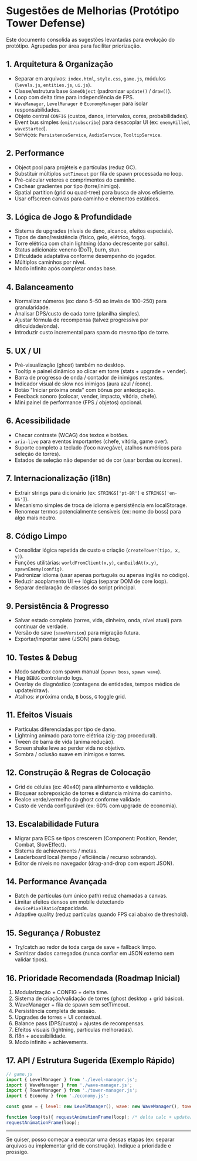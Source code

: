 # Sugestões de Melhorias (Protótipo Tower Defense)

Este documento consolida as sugestões levantadas para evolução do protótipo. Agrupadas por área para facilitar priorização.

## 1. Arquitetura & Organização
- Separar em arquivos: `index.html`, `style.css`, `game.js`, módulos (`levels.js`, `entities.js`, `ui.js`).
- Classe/estrutura base `GameObject` (padronizar `update()` / `draw()`).
- Loop com delta time para independência de FPS.
- `WaveManager`, `LevelManager` e `EconomyManager` para isolar responsabilidades.
- Objeto central `CONFIG` (custos, danos, intervalos, cores, probabilidades).
- Event bus simples (`emit/subscribe`) para desacoplar UI (ex: `enemyKilled`, `waveStarted`).
- Serviços: `PersistenceService`, `AudioService`, `TooltipService`.

## 2. Performance
- Object pool para projéteis e partículas (reduz GC).
- Substituir múltiplos `setTimeout` por fila de spawn processada no loop.
- Pré-calcular vetores e comprimentos do caminho.
- Cachear gradientes por tipo (torre/inimigo).
- Spatial partition (grid ou quad-tree) para busca de alvos eficiente.
- Usar offscreen canvas para caminho e elementos estáticos.

## 3. Lógica de Jogo & Profundidade
- Sistema de upgrades (níveis de dano, alcance, efeitos especiais).
- Tipos de dano/resistência (físico, gelo, elétrico, fogo).
- Torre elétrica com chain lightning (dano decrescente por salto).
- Status adicionais: veneno (DoT), burn, stun.
- Dificuldade adaptativa conforme desempenho do jogador.
- Múltiplos caminhos por nível.
- Modo infinito após completar ondas base.

## 4. Balanceamento
- Normalizar números (ex: dano 5–50 ao invés de 100–250) para granularidade.
- Analisar DPS/custo de cada torre (planilha simples).
- Ajustar fórmula de recompensa (talvez progressiva por dificuldade/onda).
- Introduzir custo incremental para spam do mesmo tipo de torre.

## 5. UX / UI
- Pré-visualização (ghost) também no desktop.
- Tooltip e painel dinâmico ao clicar em torre (stats + upgrade + vender).
- Barra de progresso de onda / contador de inimigos restantes.
- Indicador visual de slow nos inimigos (aura azul / ícone).
- Botão "Iniciar próxima onda" com bônus por antecipação.
- Feedback sonoro (colocar, vender, impacto, vitória, chefe).
- Mini painel de performance (FPS / objetos) opcional.

## 6. Acessibilidade
- Checar contraste (WCAG) dos textos e botões.
- `aria-live` para eventos importantes (chefe, vitória, game over).
- Suporte completo a teclado (foco navegável, atalhos numéricos para seleção de torres).
- Estados de seleção não depender só de cor (usar bordas ou ícones).

## 7. Internacionalização (i18n)
- Extrair strings para dicionário (ex: `STRINGS['pt-BR']` e `STRINGS['en-US']`).
- Mecanismo simples de troca de idioma e persistência em localStorage.
- Renomear termos potencialmente sensíveis (ex: nome do boss) para algo mais neutro.

## 8. Código Limpo
- Consolidar lógica repetida de custo e criação (`createTower(tipo, x, y)`).
- Funções utilitárias: `worldFromClient(x,y)`, `canBuildAt(x,y)`, `spawnEnemy(config)`.
- Padronizar idioma (usar apenas português ou apenas inglês no código).
- Reduzir acoplamento UI ↔ lógica (separar DOM de core loop).
- Separar declaração de classes do script principal.

## 9. Persistência & Progresso
- Salvar estado completo (torres, vida, dinheiro, onda, nível atual) para continuar de verdade.
- Versão do save (`saveVersion`) para migração futura.
- Exportar/importar save (JSON) para debug.

## 10. Testes & Debug
- Modo sandbox com spawn manual (`spawn boss`, `spawn wave`).
- Flag `DEBUG` controlando logs.
- Overlay de diagnóstico (contagens de entidades, tempos médios de update/draw).
- Atalhos: `W` próxima onda, `B` boss, `G` toggle grid.

## 11. Efeitos Visuais
- Partículas diferenciadas por tipo de dano.
- Lightning animado para torre elétrica (zig-zag procedural).
- Tween de barra de vida (anima redução).
- Screen shake leve ao perder vida no objetivo.
- Sombra / oclusão suave em inimigos e torres.

## 12. Construção & Regras de Colocação
- Grid de células (ex: 40x40) para alinhamento e validação.
- Bloquear sobreposição de torres e distancia mínima do caminho.
- Realce verde/vermelho do ghost conforme validade.
- Custo de venda configurável (ex: 60% com upgrade de economia).

## 13. Escalabilidade Futura
- Migrar para ECS se tipos crescerem (Component: Position, Render, Combat, SlowEffect).
- Sistema de achievements / metas.
- Leaderboard local (tempo / eficiência / recurso sobrando).
- Editor de níveis no navegador (drag-and-drop com export JSON).

## 14. Performance Avançada
- Batch de partículas (um único path) reduz chamadas a canvas.
- Limitar efeitos densos em mobile detectando `devicePixelRatio`/capacidade.
- Adaptive quality (reduz partículas quando FPS cai abaixo de threshold).

## 15. Segurança / Robustez
- Try/catch ao redor de toda carga de save + fallback limpo.
- Sanitizar dados carregados (nunca confiar em JSON externo sem validar tipos).

## 16. Prioridade Recomendada (Roadmap Inicial)
1. Modularização + CONFIG + delta time.
2. Sistema de criação/validação de torres (ghost desktop + grid básico).
3. WaveManager + fila de spawn sem setTimeout.
4. Persistência completa de sessão.
5. Upgrades de torres + UI contextual.
6. Balance pass (DPS/custo) + ajustes de recompensas.
7. Efeitos visuais (lightning, partículas melhoradas).
8. i18n + acessibilidade.
9. Modo infinito + achievements.

## 17. API / Estrutura Sugerida (Exemplo Rápido)
```js
// game.js
import { LevelManager } from './level-manager.js';
import { WaveManager } from './wave-manager.js';
import { TowerManager } from './tower-manager.js';
import { Economy } from './economy.js';

const game = { level: new LevelManager(), wave: new WaveManager(), towers: new TowerManager(), economy: new Economy(), running: true };

function loop(ts){ requestAnimationFrame(loop); /* delta calc + update/draw */ }
requestAnimationFrame(loop);
```

---
Se quiser, posso começar a executar uma dessas etapas (ex: separar arquivos ou implementar grid de construção). Indique a prioridade e prossigo.
